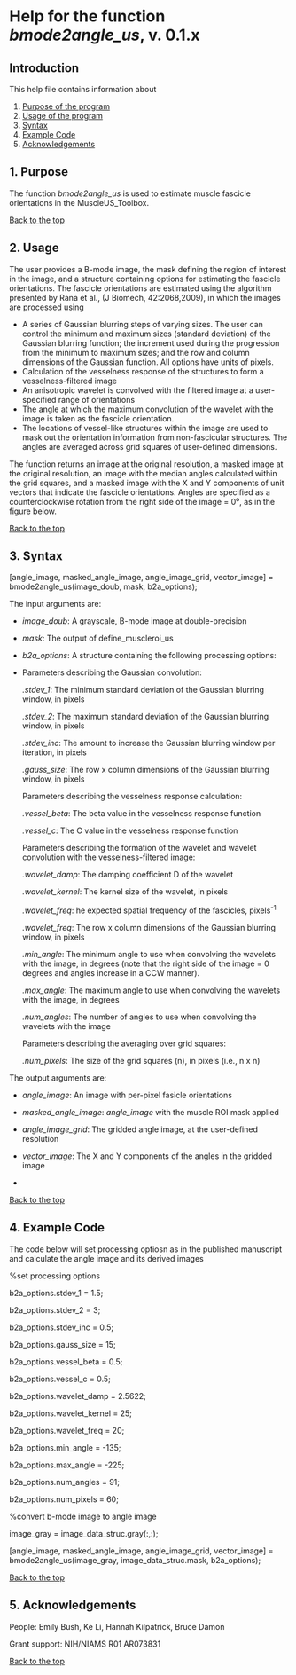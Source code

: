 # Help for the function <i>bmode2angle_us</i>, v. 0.1.x

## Introduction

This help file contains information about
1) [Purpose of the program](https://github.com/bdamon/MuscleUS_Toolbox/blob/master/Help/Help-for-bmode2angle_us.md#1-purpose)
2) [Usage of the program](https://github.com/bdamon/MuscleUS_Toolbox/blob/master/Help/Help-for-bmode2angle_us.md#2-usage)
3) [Syntax](https://github.com/bdamon/MuscleUS_Toolbox/blob/master/Help/Help-for-bmode2angle_us.md#3-Syntax)
4) [Example Code](https://github.com/bdamon/MuscleUS_Toolbox/blob/master/Help/Help-for-bmode2angle_us.md#4-Example-Code)
5) [Acknowledgements](https://github.com/bdamon/MuscleUS_Toolbox/blob/master/Help/Help-for-bmode2angle_us.md#5-Acknowledgements)

## 1. Purpose
 
The function <i>bmode2angle_us</i> is used to estimate muscle fascicle orientations in the MuscleUS_Toolbox.

[Back to the top](https://github.com/bdamon/MuscleUS_Toolbox/blob/master/Help/Help-for-bmode2angle_us.md)

## 2. Usage
The user provides a B-mode image, the mask defining the region of interest in the image, and a structure containing options for estimating the fascicle orientations. The fascicle orientations are estimated using the algorithm presented by Rana et al., (J Biomech, 42:2068,2009), in which the images are processed using 
* A series of Gaussian blurring steps of varying sizes. The user can control the minimum and maximum sizes (standard deviation) of the Gaussian blurring function; the increment used during the progression from the minimum to maximum sizes; and the row and column dimensions of the Gaussian function.  All options have units of pixels. 
* Calculation of the vesselness response of the structures to form a vesselness-filtered image
* An anisotropic wavelet is convolved with the filtered image at a user-specified range of orientations
* The angle at which the maximum convolution of the wavelet with the image is taken as the fascicle orientation.  
* The locations of vessel-like structures within the image are used to mask out the orientation information from non-fascicular structures.
The angles are averaged across grid squares of user-defined dimensions.  

The function returns an image at the original resolution, a masked image at the original resolution, an image with the median angles calculated within the grid squares, and a masked image with the X and Y components of unit vectors that indicate the fascicle orientations.  Angles are specified as a counterclockwise rotation from the right side of the image = 0⁰, as in the figure below.

[Back to the top](https://github.com/bdamon/MuscleUS_Toolbox/blob/master/Help/Help-for-bmode2angle_us.md)

## 3. Syntax

[angle_image, masked_angle_image, angle_image_grid, vector_image] = bmode2angle_us(image_doub, mask, b2a_options);

The input arguments are:
 
* <i>image_doub</i>: A grayscale, B-mode image at double-precision

* <i>mask</i>: The output of define_muscleroi_us

* <i>b2a_options</i>: A structure containing the following processing options:
* 
  Parameters describing the Gaussian convolution:
  
    <i>.stdev_1</i>: The minimum standard deviation of the Gaussian blurring window, in pixels

    <i>.stdev_2</i>: The maximum standard deviation of the Gaussian blurring window, in pixels
    
    <i>.stdev_inc</i>: The amount to increase the Gaussian blurring window per iteration, in pixels
   
    <i>.gauss_size</i>: The row x column dimensions of the Gaussian blurring window, in pixels
    
  Parameters describing the vesselness response calculation:
  
    <i>.vessel_beta</i>: The beta value in the vesselness response function
   
    <i>.vessel_c</i>: The C value in the vesselness response function
    
  Parameters describing the formation of the wavelet and wavelet convolution with the vesselness-filtered image:
  
    <i>.wavelet_damp</i>: The damping coefficient D of the wavelet
   
    <i>.wavelet_kernel</i>: The kernel size of the wavelet, in pixels
   
    <i>.wavelet_freq</i>: he expected spatial frequency of the fascicles, pixels<sup>-1</sup>
  
    <i>.wavelet_freq</i>: The row x column dimensions of the Gaussian blurring window, in pixels
    
    <i>.min_angle</i>: The minimum angle to use when convolving the wavelets with the image, in degrees (note that the right side of the image = 0 degrees and angles increase in a CCW manner).
  
    <i>.max_angle</i>: The maximum angle to use when convolving the wavelets with the image, in degrees
  
    <i>.num_angles</i>: The number of angles to use when convolving the wavelets with the image
    
  Parameters describing the averaging over grid squares:
  
    <i>.num_pixels</i>: The size of the grid squares (n), in pixels (i.e., n x n)

The output arguments are:

* <i>angle_image</i>: An image with per-pixel fasicle orientations

* <i>masked_angle_image</i>: <i>angle_image</i> with the muscle ROI mask applied

* <i>angle_image_grid</i>: The gridded angle image, at the user-defined resolution

* <i>vector_image</i>: The X and Y components of the angles in the gridded image
* 
[Back to the top](https://github.com/bdamon/MuscleUS_Toolbox/blob/master/Help/Help-for-bmode2angle_us.md)

## 4. Example Code
The code below will set processing optiosn as in the published manuscript and calculate the angle image and its derived images

%set processing options

b2a_options.stdev_1 = 1.5;

b2a_options.stdev_2 = 3; 

b2a_options.stdev_inc = 0.5;

b2a_options.gauss_size = 15;

b2a_options.vessel_beta = 0.5; 

b2a_options.vessel_c = 0.5;

b2a_options.wavelet_damp = 2.5622;

b2a_options.wavelet_kernel = 25;

b2a_options.wavelet_freq = 20;

b2a_options.min_angle = -135;

b2a_options.max_angle = -225;

b2a_options.num_angles = 91;

b2a_options.num_pixels = 60;

%convert b-mode image to angle image

image_gray = image_data_struc.gray(:,:);

[angle_image, masked_angle_image, angle_image_grid, vector_image] = bmode2angle_us(image_gray, image_data_struc.mask, b2a_options);

[Back to the top](https://github.com/bdamon/MuscleUS_Toolbox/blob/master/Help/Help-for-bmode2angle_us.md)

## 5. Acknowledgements
 People: Emily Bush, Ke Li, Hannah Kilpatrick, Bruce Damon
 
 Grant support: NIH/NIAMS R01 AR073831

[Back to the top](https://github.com/bdamon/MuscleUS_Toolbox/blob/master/Help/Help-for-bmode2angle_us.md)
